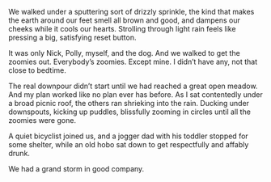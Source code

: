 We walked under a sputtering sort of drizzly sprinkle, the kind that makes the earth around our feet smell all brown and good, and dampens our cheeks while it cools our hearts. Strolling through light rain feels like pressing a big, satisfying reset button. 

It was only Nick, Polly, myself, and the dog. And we walked to get the zoomies out. Everybody’s zoomies. Except mine. I didn’t have any, not that close to bedtime.

The real downpour didn’t start until we had reached a great open meadow. And my plan worked like no plan ever has before. As I sat contentedly under a broad picnic roof, the others ran shrieking into the rain. Ducking under downspouts, kicking up puddles, blissfully zooming in circles until all the zoomies were gone.

A quiet bicyclist joined us, and a jogger dad with his toddler stopped for some shelter, while an old hobo sat down to get respectfully and affably drunk.

We had a grand storm in good company.
